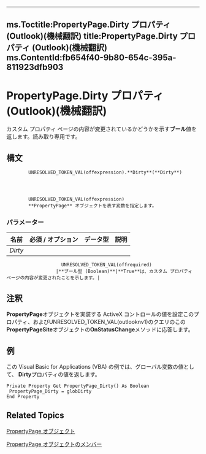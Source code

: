 

---
ms.Toctitle:PropertyPage.Dirty プロパティ (Outlook)(機械翻訳)
title:PropertyPage.Dirty プロパティ (Outlook)(機械翻訳)
ms.ContentId:fb654f40-9b80-654c-395a-811923dfb903
---
# PropertyPage.Dirty プロパティ (Outlook)(機械翻訳)




カスタム プロパティ ページの内容が変更されているかどうかを示す**ブール**値を返します。読み取り専用です。

## 構文

            UNRESOLVED_TOKEN_VAL(offexpression).**Dirty**(**Dirty**)




            UNRESOLVED_TOKEN_VAL(offexpression)
            **PropertyPage** オブジェクトを表す変数を指定します。

### パラメーター

|**名前**|**必須 / オプション**|**データ型**|**説明**|
|---|---|---|---|
|*Dirty*|
                        UNRESOLVED_TOKEN_VAL(offrequired)
                      |**ブール型 (Boolean)**|**True**は、カスタム プロパティ ページの内容が変更されたことを示します。|





## 注釈
**PropertyPage**オブジェクトを実装する ActiveX コントロールの値を設定このプロパティ、およびUNRESOLVED_TOKEN_VAL(outlooknv1)のクエリのこの**PropertyPageSite**オブジェクトの**OnStatusChange**メソッドに応答します。



## 例
この Visual Basic for Applications (VBA) の例では、グローバル変数の値として、 **Dirty**プロパティの値を返します。

```vba
Private Property Get PropertyPage_Dirty() As Boolean 
 PropertyPage_Dirty = globDirty 
End Property
```




## Related Topics

[PropertyPage オブジェクト](22e561d5-603e-2cf3-e142-6173dd0d4c25.md)

[PropertyPage オブジェクトのメンバー](d4524c0d-8134-9770-5d4a-162104b0308a.md)




